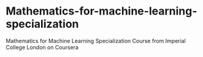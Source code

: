 # Mathematics-for-machine-learning-specialization
Mathematics for Machine Learning Specialization Course from Imperial College London on Coursera

